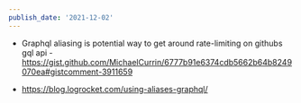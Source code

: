 ```yaml
---
publish_date: '2021-12-02'
---
```

- Graphql aliasing is potential way to get around rate-limiting on githubs gql api - https://gist.github.com/MichaelCurrin/6777b91e6374cdb5662b64b8249070ea#gistcomment-3911659

- https://blog.logrocket.com/using-aliases-graphql/
